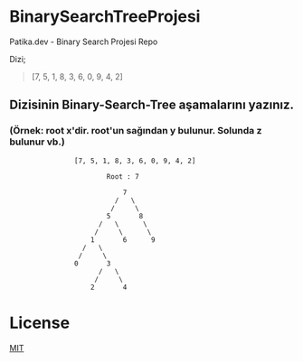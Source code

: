 # BinarySearchTreeProjesi
Patika.dev - Binary Search Projesi Repo

Dizi;
>[7, 5, 1, 8, 3, 6, 0, 9, 4, 2]
## Dizisinin Binary-Search-Tree aşamalarını yazınız.
### (Örnek: root x'dir. root'un sağından y bulunur. Solunda z bulunur vb.)
```
                [7, 5, 1, 8, 3, 6, 0, 9, 4, 2]
                
                        Root : 7

                            7
                          /   \
                         /     \
                        5       8
                      /   \      \
                     /     \      \
                    1       6      9
                  /   \ 
                 /     \
                0       3           
                      /   \ 
                     /     \
                    2       4

```


 # License 

 [MIT](https://github.com/bhtyrbyr/kodluyoruzilkrepo/blob/main/LICENSE)